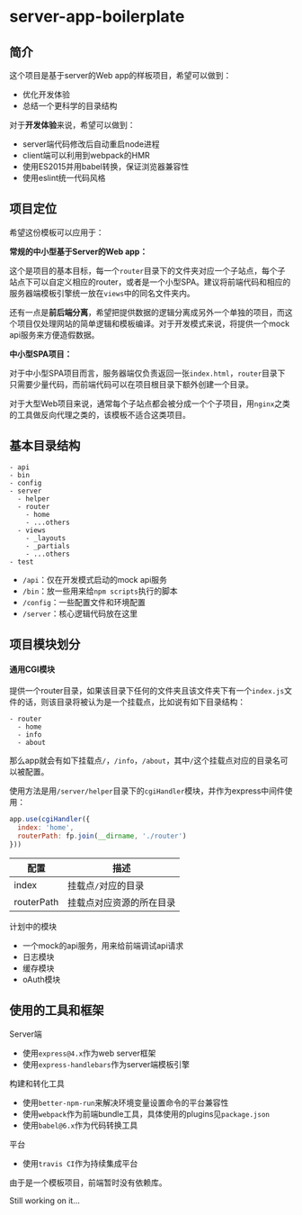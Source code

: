 # server-app-boilerplate

## 简介

这个项目是基于server的Web app的样板项目，希望可以做到：

- 优化开发体验
- 总结一个更科学的目录结构

对于**开发体验**来说，希望可以做到：

- server端代码修改后自动重启node进程
- client端可以利用到webpack的HMR
- 使用ES2015并用babel转换，保证浏览器兼容性
- 使用eslint统一代码风格

## 项目定位

希望这份模板可以应用于：

**常规的中小型基于Server的Web app：**

这个是项目的基本目标，每一个`router`目录下的文件夹对应一个子站点，每个子站点下可以自定义相应的router，或者是一个小型SPA。建议将前端代码和相应的服务器端模板引擎统一放在`views`中的同名文件夹内。

还有一点是**前后端分离**，希望把提供数据的逻辑分离成另外一个单独的项目，而这个项目仅处理网站的简单逻辑和模板编译。对于开发模式来说，将提供一个mock api服务来方便造假数据。

**中小型SPA项目：**

对于中小型SPA项目而言，服务器端仅负责返回一张`index.html`，`router`目录下只需要少量代码，而前端代码可以在项目根目录下额外创建一个目录。


对于大型Web项目来说，通常每个子站点都会被分成一个个子项目，用`nginx`之类的工具做反向代理之类的，该模板不适合这类项目。


## 基本目录结构

```
- api
- bin
- config
- server
  - helper
  - router
    - home
    - ...others
  - views
    - _layouts
    - _partials
    - ...others
- test
```

- `/api`：仅在开发模式启动的mock api服务
- `/bin`：放一些用来给`npm scripts`执行的脚本
- `/config`：一些配置文件和环境配置
- `/server`：核心逻辑代码放在这里

## 项目模块划分

[TODO]: [使用yeoman的generator来选择需要包含的模块](#NEXT:50)

#### 通用CGI模块

提供一个router目录，如果该目录下任何的文件夹且该文件夹下有一个`index.js`文件的话，则该目录将被认为是一个挂载点，比如说有如下目录结构：

```
- router
  - home
  - info
  - about
```

那么app就会有如下挂载点`/`，`/info`，`/about`，其中`/`这个挂载点对应的目录名可以被配置。

使用方法是用`/server/helper`目录下的`cgiHandler`模块，并作为express中间件使用：

```javascript
app.use(cgiHandler({
  index: 'home',
  routerPath: fp.join(__dirname, './router')
}))
```


|配置|描述|
|---|---|
|index|挂载点`/`对应的目录|
|routerPath|挂载点对应资源的所在目录|

计划中的模块

- 一个mock的api服务，用来给前端调试api请求
- 日志模块
- 缓存模块
- oAuth模块

[TODO]: [一个mock的api服务，用来给前端调试api请求](#NEXT:10)
[TODO]: [日志模块](#NEXT:20)
[TODO]: [缓存模块](#NEXT:30)
[TODO]: [oAuth模块](#NEXT:40)

## 使用的工具和框架

Server端

- 使用`express@4.x`作为web server框架
- 使用`express-handlebars`作为server端模板引擎

构建和转化工具

- 使用`better-npm-run`来解决环境变量设置命令的平台兼容性
- 使用`webpack`作为前端bundle工具，具体使用的plugins见`package.json`
- 使用`babel@6.x`作为代码转换工具

平台

- 使用`travis CI`作为持续集成平台

由于是一个模板项目，前端暂时没有依赖库。


Still working on it...
